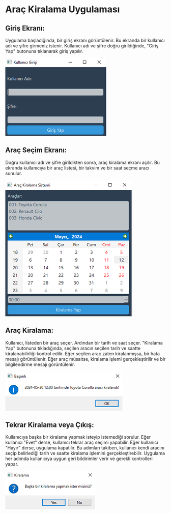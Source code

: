# Araç Kiralama Uygulaması

## Giriş Ekranı:

Uygulama başladığında, bir giriş ekranı görüntülenir. Bu ekranda bir kullanıcı adı ve şifre girmeniz istenir.
Kullanıcı adı ve şifre doğru girildiğinde, "Giriş Yap" butonuna tıklanarak giriş yapılır.

![Giriş Ekranı](images/a1.png)

## Araç Seçim Ekranı:

Doğru kullanıcı adı ve şifre girildikten sonra, araç kiralama ekranı açılır.
Bu ekranda kullanıcıya bir araç listesi, bir takvim ve bir saat seçme aracı sunulur.

![Arayüz](images/a2.png)

## Araç Kiralama:

Kullanıcı, listeden bir araç seçer.
Ardından bir tarih ve saat seçer.
"Kiralama Yap" butonuna tıkladığında, seçilen aracın seçilen tarih ve saatte kiralanabilirliği kontrol edilir.
Eğer seçilen araç zaten kiralanmışsa, bir hata mesajı görüntülenir.
Eğer araç müsaitse, kiralama işlemi gerçekleştirilir ve bir bilgilendirme mesajı görüntülenir.

![Onay](images/a3.png)

## Tekrar Kiralama veya Çıkış:

Kullanıcıya başka bir kiralama yapmak isteyip istemediği sorulur.
Eğer kullanıcı "Evet" derse, kullanıcı tekrar araç seçimi yapabilir.
Eğer kullanıcı "Hayır" derse, uygulama kapatılır.
Bu adımları takiben, kullanıcı kendi aracını seçip belirlediği tarih ve saatte kiralama işlemini gerçekleştirebilir. Uygulama her adımda kullanıcıya uygun geri bildirimler verir ve gerekli kontrolleri yapar.

![Başka Bİr Kiralama?](images/a4.png)

